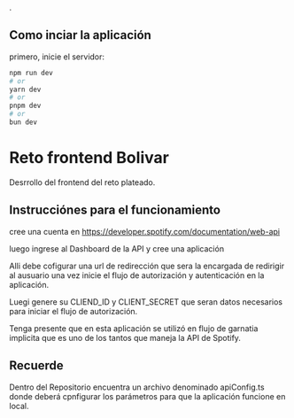 .

## Como inciar la aplicación

primero, inicie el servidor:

```bash
npm run dev
# or
yarn dev
# or
pnpm dev
# or
bun dev
```



# Reto frontend Bolivar
Desrrollo del frontend del reto plateado.


## Instrucciónes para el funcionamiento
cree una cuenta en https://developer.spotify.com/documentation/web-api

luego ingrese al Dashboard de la API  y cree una aplicación

Alli debe cofigurar una url de redirección que sera la encargada de redirigir al ausuario una vez inicie el flujo de autorización y autenticación en la aplicación.
 
 Luegi genere su CLIEND_ID y CLIENT_SECRET que seran datos necesarios para iniciar el flujo de autorización.

 Tenga presente que en esta aplicación se utilizó en flujo de garnatia implicita que es uno de los tantos que maneja la API de Spotify.
 
 

##  Recuerde
Dentro del Repositorio encuentra un archivo denominado apiConfig.ts donde deberá cpnfigurar los parámetros para que la aplicación funcione en local.





